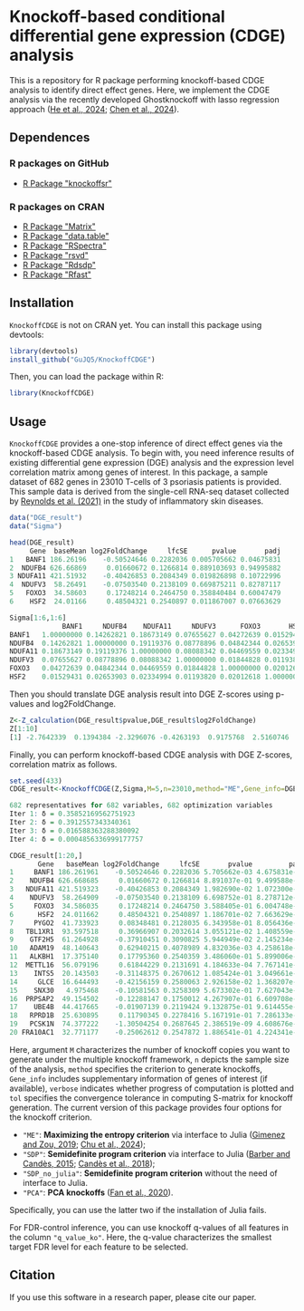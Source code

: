# Knockoff-based conditional differential gene expression (CDGE) analysis

This is a repository for R package performing knockoff-based CDGE analysis to identify direct effect genes. Here, we implement the CDGE analysis via the recently developed Ghostknockoff with lasso regression approach ([He et al., 2024](https://www.biorxiv.org/content/10.1101/2024.02.28.582621v3); [Chen et al., 2024](https://arxiv.org/abs/2402.12724)). 

## Dependences

### R packages on GitHub

- [R Package "knockoffsr"](https://github.com/biona001/knockoffsr)

### R packages on CRAN

- [R Package "Matrix"](https://cran.r-project.org/web/packages/Matrix/index.html)
- [R Package "data.table"](https://cran.r-project.org/web/packages/data.table/index.html)
- [R Package "RSpectra"](https://cran.r-project.org/web/packages/RSpectra/index.html)
- [R Package "rsvd"](https://cran.r-project.org/web/packages/rsvd/index.html)
- [R Package "Rdsdp"](https://cran.r-project.org/web/packages/Rdsdp/index.html)
- [R Package "Rfast"](https://cran.r-project.org/web/packages/Rfast/index.html)

## Installation

`KnockoffCDGE` is not on CRAN yet. You can install this package using devtools:
```R
library(devtools)
install_github("GuJQ5/KnockoffCDGE")
```
Then, you can load the package within R:
```R
library(KnockoffCDGE)
```

## Usage

`KnockoffCDGE` provides a one-stop inference of direct effect genes via the knockoff-based CDGE analysis. To begin with, you need inference results of existing differential gene expression (DGE) analysis and the expression level correlation matrix among genes of interest. In this package, a sample dataset of 682 genes in 23010 T-cells of 3 psoriasis patients is provided. This sample data is derived from the single-cell RNA-seq dataset collected by [Reynolds et al. (2021)](https://www.science.org/doi/10.1126/science.aba6500) in the study of inflammatory skin diseases.

```R
data("DGE_result")
data("Sigma")

head(DGE_result)
     Gene  baseMean log2FoldChange     lfcSE      pvalue       padj
1   BANF1 186.26196    -0.50524646 0.2282036 0.005705662 0.04675831
2  NDUFB4 626.66869     0.01660672 0.1266814 0.889103693 0.94995882
3 NDUFA11 421.51932    -0.40426853 0.2084349 0.019826898 0.10722996
4  NDUFV3  58.26491    -0.07503540 0.2138109 0.669875211 0.82787117
5   FOXO3  34.58603     0.17248214 0.2464750 0.358840484 0.60047479
6    HSF2  24.01166     0.48504321 0.2540897 0.011867007 0.07663629

Sigma[1:6,1:6]
             BANF1     NDUFB4    NDUFA11     NDUFV3      FOXO3       HSF2
BANF1   1.00000000 0.14262821 0.18673149 0.07655627 0.04272639 0.01529431
NDUFB4  0.14262821 1.00000000 0.19119376 0.08778896 0.04842344 0.02653903
NDUFA11 0.18673149 0.19119376 1.00000000 0.08088342 0.04469559 0.02334994
NDUFV3  0.07655627 0.08778896 0.08088342 1.00000000 0.01844828 0.01193820
FOXO3   0.04272639 0.04842344 0.04469559 0.01844828 1.00000000 0.02012618
HSF2    0.01529431 0.02653903 0.02334994 0.01193820 0.02012618 1.00000000
```

Then you should translate DGE analysis result into DGE Z-scores using p-values and log2FoldChange.

```R
Z<-Z_calculation(DGE_result$pvalue,DGE_result$log2FoldChange)
Z[1:10]
[1] -2.7642339  0.1394384 -2.3296076 -0.4263193  0.9175768  2.5160746  0.4755489  2.1628696 -1.8848544  2.8180229
```

Finally, you can perform knockoff-based CDGE analysis with DGE Z-scores, correlation matrix as follows.

```R
set.seed(433)
CDGE_result<-KnockoffCDGE(Z,Sigma,M=5,n=23010,method="ME",Gene_info=DGE_result,verbose=TRUE,tol=0.001)

682 representatives for 682 variables, 682 optimization variables
Iter 1: δ = 0.35852169562751923
Iter 2: δ = 0.3912557343340361
Iter 3: δ = 0.016588363288380092
Iter 4: δ = 0.0004856336999177757

CDGE_result[1:20,]
       Gene   baseMean log2FoldChange     lfcSE       pvalue         padj          Z         S q_value_ko
1     BANF1 186.261961    -0.50524646 0.2282036 5.705662e-03 4.675831e-02 -2.7642339 0.4583510        Inf
2    NDUFB4 626.668685     0.01660672 0.1266814 8.891037e-01 9.499588e-01  0.1394384 0.4298007        Inf
3   NDUFA11 421.519323    -0.40426853 0.2084349 1.982690e-02 1.072300e-01 -2.3296076 0.4124828        Inf
4    NDUFV3  58.264909    -0.07503540 0.2138109 6.698752e-01 8.278712e-01 -0.4263193 0.5383378        Inf
5     FOXO3  34.586035     0.17248214 0.2464750 3.588405e-01 6.004748e-01  0.9175768 0.5259153        Inf
6      HSF2  24.011662     0.48504321 0.2540897 1.186701e-02 7.663629e-02  2.5160746 0.5569751        Inf
7     PYGO2  41.733923     0.08348481 0.2128035 6.343958e-01 8.056436e-01  0.4755489 0.5438025        Inf
8   TBL1XR1  93.597518     0.36966907 0.2032614 3.055121e-02 1.408559e-01  2.1628696 0.5243315        Inf
9    GTF2H5  61.264928    -0.37910451 0.3090825 5.944949e-02 2.145234e-01 -1.8848544 0.5066855        Inf
10   ADAM19  48.140643     0.62940215 0.4078989 4.832036e-03 4.258618e-02  2.8180229 0.5146926        Inf
11   ALKBH1  17.375140     0.17795360 0.2540359 3.486060e-01 5.899006e-01  0.9372966 0.5469624        Inf
12  METTL16  56.079196     0.61844229 0.2131691 4.184633e-04 7.767141e-03  3.5281574 0.5415033 0.10740741
13    INTS5  20.143503    -0.31148375 0.2670612 1.085424e-01 3.049661e-01 -1.6047794 0.5409285        Inf
14     GLCE  16.644493    -0.42156159 0.2580063 2.926158e-02 1.368207e-01 -2.1799444 0.5516036        Inf
15    SNX30   4.975468    -0.10581563 0.3258309 5.673302e-01 7.627043e-01 -0.5719879 0.5385734        Inf
16  PRPSAP2  49.154502    -0.12288147 0.1750012 4.267907e-01 6.609708e-01 -0.7946954 0.5307836        Inf
17    UBE4B  44.417665    -0.01907139 0.2119424 9.132875e-01 9.614455e-01 -0.1088928 0.5496289        Inf
18   RPRD1B  25.630895     0.11790345 0.2278416 5.167191e-01 7.286133e-01  0.6484111 0.5485474        Inf
19   PCSK1N  74.377222    -1.30504254 0.2687645 2.386519e-09 4.608676e-07 -5.9690412 0.5079039 0.01666667
20 FRA10AC1  32.771177    -0.25062612 0.2547872 1.886541e-01 4.224341e-01 -1.3145711 0.5411116        Inf
```

Here, argument `M` characterizes the number of knockoff copies you want to generate under the multiple knockoff framework, `n`  depicts the sample size of the analysis, `method` specifies the criterion to generate knockoffs, `Gene_info` includes supplementary information of genes of interest (if available), `verbose` indicates whether progress of computation is plotted and `tol` specifies the convergence tolerance in computing S-matrix for knockoff generation. The current version of this package provides four options for the knockoff criterion.

- `"ME"`: **Maximizing the entropy criterion** via interface to Julia ([Gimenez and Zou, 2019](https://proceedings.mlr.press/v89/gimenez19b.html); [Chu et al., 2024](https://doi.org/10.1093/bioinformatics/btae580));
- `"SDP"`: **Semidefinite program criterion** via interface to Julia ([Barber and Candès, 2015](https://projecteuclid.org/journals/annals-of-statistics/volume-43/issue-5/Controlling-the-false-discovery-rate-via-knockoffs/10.1214/15-AOS1337.full); [Candès et al., 2018](https://academic.oup.com/jrsssb/article/80/3/551/7048447));
- `"SDP_no_julia"`: **Semidefinite program criterion** without the need of interface to Julia.
- `"PCA"`: **PCA knockoffs** ([Fan et al., 2020](https://doi.org/10.1080/01621459.2019.1654878)).

Specifically, you can use the latter two if the installation of Julia fails.

For FDR-control inference, you can use knockoff q-values of all features in the column `"q_value_ko"`. Here, the q-value characterizes the smallest target FDR level for each feature to be selected.

## Citation

If you use this software in a research paper, please cite our paper.
